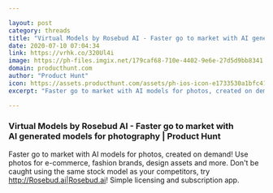 ```yaml
---

layout: post
category: threads
title: "Virtual Models by Rosebud AI - Faster go to market with AI generated models for photography"
date: 2020-07-10 07:04:34
link: https://vrhk.co/320Ul4i
image: https://ph-files.imgix.net/179caf68-710e-4402-9e6e-27d5d9bb8341.png?auto=format&fit=crop&frame=1&h=512&w=1024
domain: producthunt.com
author: "Product Hunt"
icon: https://assets.producthunt.com/assets/ph-ios-icon-e1733530a1bfc41080db8161823f1ef262cdbbc933800c0a2a706f70eb9c277a.png
excerpt: "Faster go to market with AI models for photos, created on demand! Use photos for e-commerce, fashion brands, design assets and more. Don't be caught using the same stock model as your competitors, try <http://Rosebud.ai|Rosebud.ai>! Simple licensing and subscription app."

---
```


### Virtual Models by Rosebud AI - Faster go to market with AI generated models for photography | Product Hunt

Faster go to market with AI models for photos, created on demand! Use photos for e-commerce, fashion brands, design assets and more. Don't be caught using the same stock model as your competitors, try <http://Rosebud.ai|Rosebud.ai>! Simple licensing and subscription app.